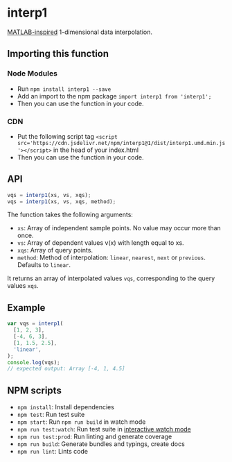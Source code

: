 # interp1

[MATLAB-inspired](https://www.mathworks.com/help/matlab/ref/interp1.html) 1-dimensional data interpolation.

## Importing this function

### Node Modules

- Run `npm install interp1 --save`
- Add an import to the npm package `import interp1 from 'interp1';`
- Then you can use the function in your code.

### CDN

- Put the following script tag `<script src='https://cdn.jsdelivr.net/npm/interp1@1/dist/interp1.umd.min.js'></script>` in the head of your index.html
- Then you can use the function in your code.

## API

```javascript
vqs = interp1(xs, vs, xqs);
vqs = interp1(xs, vs, xqs, method);
```

The function takes the following arguments:

- `xs`: Array of independent sample points. No value may occur more than once.
- `vs`: Array of dependent values v(x) with length equal to xs.
- `xqs`: Array of query points.
- `method`: Method of interpolation: `linear`, `nearest`, `next` or `previous`. Defaults to `linear`.

It returns an array of interpolated values `vqs`, corresponding to the query values `xqs`.

## Example

```javascript
var vqs = interp1(
  [1, 2, 3],
  [-4, 6, 3],
  [1, 1.5, 2.5],
  'linear',
);
console.log(vqs);
// expected output: Array [-4, 1, 4.5]
```

## NPM scripts

- `npm install`: Install dependencies
- `npm test`: Run test suite
- `npm start`: Run `npm run build` in watch mode
- `npm run test:watch`: Run test suite in [interactive watch mode](http://facebook.github.io/jest/docs/cli.html#watch)
- `npm run test:prod`: Run linting and generate coverage
- `npm run build`: Generate bundles and typings, create docs
- `npm run lint`: Lints code
